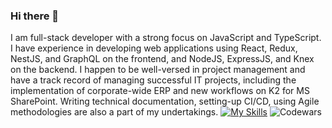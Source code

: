 ### Hi there 👋
I am full-stack developer with a strong focus on JavaScript and TypeScript. I have experience in developing web applications using React, Redux, NestJS, and GraphQL on the frontend, and NodeJS, ExpressJS, and Knex on the backend. I happen to be well-versed in project management and have a track record of managing successful IT projects, including the implementation of corporate-wide ERP and new workflows on K2 for MS SharePoint. Writing technical documentation, setting-up CI/CD, using Agile methodologies are also a part of my undertakings. 
[![My Skills](https://skillicons.dev/icons?i=aws,javascript,typescript,react,vue,nodejs,expressjs,nestjs,graphql,flutter&perline=6)](https://skillicons.dev)
![Codewars](https://www.codewars.com/users/Cygapb/badges/micro)
<!--
**Cygap/Cygap** is a ✨ _special_ ✨ repository because its `README.md` (this file) appears on your GitHub profile.

Here are some ideas to get you started:

- 🔭 I’m currently working on ...
- 🌱 I’m currently learning ...
- 👯 I’m looking to collaborate on ...
- 🤔 I’m looking for help with ...
- 💬 Ask me about ...
- 📫 How to reach me: ...
- 😄 Pronouns: ...
- ⚡ Fun fact: ...
-->
